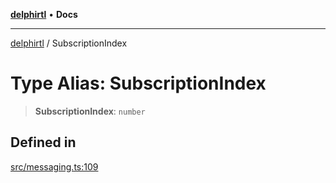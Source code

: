 [**delphirtl**](../README.md) • **Docs**

***

[delphirtl](../globals.md) / SubscriptionIndex

# Type Alias: SubscriptionIndex

> **SubscriptionIndex**: `number`

## Defined in

[src/messaging.ts:109](https://github.com/chuacw/delphirtl/blob/b2d86277a5251f0037cf01044224c3e29dc4c6be/src/messaging.ts#L109)
